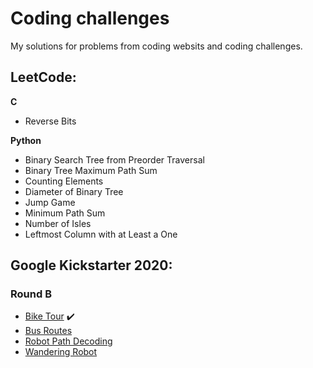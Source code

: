 # Coding challenges

My solutions for problems from coding websits and coding challenges.

## LeetCode:

**C**

* Reverse Bits

**Python**

* Binary Search Tree from Preorder Traversal
* Binary Tree Maximum Path Sum
* Counting Elements
* Diameter of Binary Tree
* Jump Game
* Minimum Path Sum
* Number of Isles
* Leftmost Column with at Least a One


## Google Kickstarter 2020:

### Round B

* [Bike Tour](https://github.com/akovalyo/coding_challenges/blob/master/Kickstarter2020/RoundB/bike_tour.md) :heavy_check_mark:
* [Bus Routes](https://github.com/akovalyo/coding_challenges/blob/master/Kickstarter2020/RoundB/bus_routes.md)
* [Robot Path Decoding](https://github.com/akovalyo/coding_challenges/blob/master/Kickstarter2020/RoundB/robot_path_decoding.md)
* [Wandering Robot](https://github.com/akovalyo/coding_challenges/blob/master/Kickstarter2020/RoundB/wandering_robot.md)